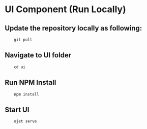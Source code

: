 # UI Component (Run Locally)

## Update the repository locally as following:

```
	git pull
```

## Navigate to UI folder

```
	cd ui
```

## Run NPM Install

```
	npm install
```

## Start UI

```
	ojet serve
```